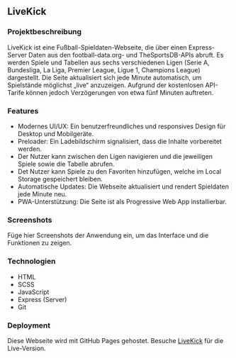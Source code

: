 ## LiveKick

### Projektbeschreibung

LiveKick ist eine Fußball-Spieldaten-Webseite, die über einen Express-Server Daten aus den football-data.org- und TheSportsDB-APIs abruft. Es werden Spiele und Tabellen aus sechs verschiedenen Ligen (Serie A, Bundesliga, La Liga, Premier League, Ligue 1, Champions League) dargestellt.
Die Seite aktualisiert sich jede Minute automatisch, um Spielstände möglichst „live“ anzuzeigen. Aufgrund der kostenlosen API-Tarife können jedoch Verzögerungen von etwa fünf Minuten auftreten.

### Features

- Modernes UI/UX: Ein benutzerfreundliches und responsives Design für Desktop und Mobilgeräte.
- Preloader: Ein Ladebildschirm signalisiert, dass die Inhalte vorbereitet werden.
- Der Nutzer kann zwischen den Ligen navigieren und die jeweiligen Spiele sowie die Tabelle abrufen.
- Det Nutzer kann Spiele zu den Favoriten hinzufügen, welche im Local Storage gespeichert bleiben.
- Automatische Updates: Die Webseite aktualisiert und rendert Spieldaten jede Minute neu.
- PWA-Unterstützung: Die Seite ist als Progressive Web App installierbar.

### Screenshots

Füge hier Screenshots der Anwendung ein, um das Interface und die Funktionen zu zeigen.

### Technologien

- HTML
- SCSS
- JavaScript
- Express (Server)
- Git
  
### Deployment
Diese Webseite wird mit GitHub Pages gehostet. Besuche [LiveKick](https://ivan-555.github.io/LiveKick/) für die Live-Version.
